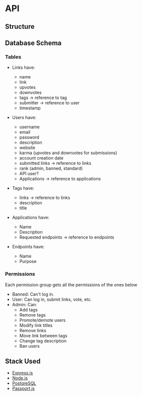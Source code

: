 # API

## Structure


## Database Schema
### Tables

- Links have:
    - name
    - link
    - upvotes
    - downvotes
    - tags -> reference to tag
    - submitter -> reference to user
    - timestamp

- Users have:
    - username
    - email
    - password
    - description
    - website
    - karma (upvotes and downvotes for submissions)
    - account creation date
    - submitted links -> reference to links
    - rank (admin, banned, standard)
    - API user?
    - Applications -> reference to applications

- Tags have:
    - links -> reference to links
    - description
    - title

- Applications have:
    - Name
    - Description
    - Requested endpoints -> reference to endpoints

- Endpoints have:
    - Name
    - Purpose


### Permissions

Each permission group gets all the permissions of the ones below

- Banned: Can't log in.
- User: Can log in, submit links, vote, etc.
- Admin: Can:
    - Add tags
    - Remove tags
    - Promote/demote users
    - Modify link titles
    - Remove links
    - Move link between tags
    - Change tag description
    - Ban users


## Stack Used
- [Express.js](http://expressjs.com/)
- [Node.js](nodejs.org)
- [PostgreSQL](http://www.postgresql.org/)
- [Passport.js](http://passportjs.org/)

